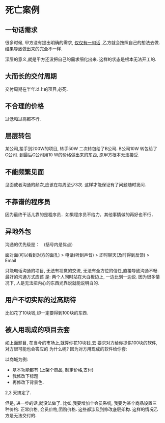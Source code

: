 # 死亡案例

## 一句话需求

很多时候, 甲方没有提出明确的需求, [仅仅有一句话](chapters/kai_fa_zhi_shang--gei_wai_hang_de_peng_you.md)
,乙方就会按照自己的想法去做. 结果导致做出来的完全不一样.

深层的意义,就是甲方还没把自己的需求细化出来. 这样的状态是根本无法开工的.

## 大而长的交付周期

交付周期在半年以上的项目,必死.

## 不合理的价格

过低和过高都不行.

## 层层转包

某公司,接手到200W的项目, 转手50W 二次转包给了B公司. B公司10W 转包给了C公司. 到最后C公司用10
W的价格做出来的东西, 原甲方根本无法接受.

## 不能频繁见面

见面或者沟通的频次,应该在每周至少3次. 这样才能保证有了问题随时发问.

## 不靠谱的程序员

因为最终干活儿靠的是程序员．如果程序员不给力，其他事情做的再好也不行．

## 异地外包

沟通的优先级是：　(括号内是优点)

面对面(可以看到对方的面孔) > 电话(听到声音) > 即时聊天(及时得到反馈) > Email

只能电话沟通的项目, 无法有视觉的交流, 无法有全方位的信任,直接导致沟通不畅. 最好的沟通方式应该
是: 两个人同时站在大白板边上, 一边比划一边说.  因为很多情况下, 人是无法把内心的东西光靠说就能说明白的.

## 用户不切实际的过高期待

比如花了10块钱,却一定要得到100块的东西.

## 被人用现成的项目去套

如上面题目, 在当今的市场上,就算你花10块钱,去 要求对方给你提供100块的软件,对方很可能也会答应的
为什么呢? 因为对方用现成的软件给你套:

以商城为例:

- 基本功能都有 (上架个商品, 制定价格,支付)
- 我修改下标题
- 再修改下背景色.

2,3 天搞定了.

但是, 进一步的话,就没法做了. 比如,我要增加个会员系统, 我要为某个商品设置三种价格: 正常价格,
会员价格,团购价格. 这些都涉及到修改底层架构. 这样的情况乙方是无法交付的.

